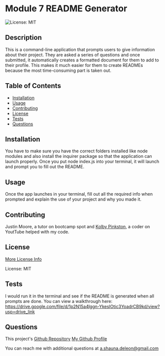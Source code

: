
# Module 7 README Generator
 ![License: MIT](https://img.shields.io/badge/License-MIT-yellow.svg)

## Description

 This is a command-line application that prompts users to give information about their project. They are asked a series of questions and once submitted, it automatically creates a formatted document for them to add to their profile. This makes it much easier for them to create READMEs because the most time-consuming part is taken out.

## Table of Contents 

- [Installation](#installation)
- [Usage](#usage)
- [Contributing](#contributing)
- [License](#license)
- [Tests](#tests)
- [Questions](#questions)

## Installation

 You have to make sure you have the correct folders installed like node modules and also install the inquirer package so that the application can launch properly. Once you put node index.js into your terminal, it will launch and prompt you to fill out the README.

## Usage

 Once the app launches in your terminal, fill out all the required info when prompted and explain the use of your project and why you made it.

## Contributing

 Justin Moore, a tutor on bootcamp spot and [Kolby Pinkston](https://youtu.be/SpFyvDPdcO0?si=q4-HaOn5nsibUzKt), a coder on YoutTube helped  with my code.

## License

 [More License Info](https://opensource.org/licenses/MIT)

 License: MIT

## Tests

 I would run it in the terminal and see if the README is generated when all prompts are done. You can view a walkthrough here: https://drive.google.com/file/d/1p2N15a4lggn-YkesIOtic3YoadrCB9kd/view?usp=drive_link

## Questions

This project's [Github Repository](https://github.com/pojoto4/READMEGenerator)
[My Github Profile](https://github.com/pojoto4)

You can reach me with additional questions at a.shauna.deleon@gmail.com

